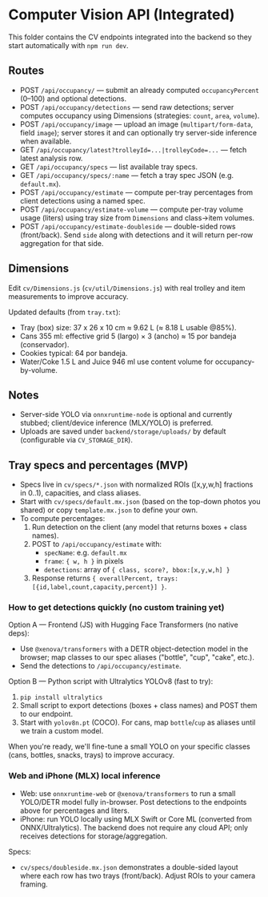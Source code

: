 # Computer Vision API (Integrated)

This folder contains the CV endpoints integrated into the backend so they start automatically with `npm run dev`.

## Routes

- POST `/api/occupancy/` — submit an already computed `occupancyPercent` (0–100) and optional detections.
- POST `/api/occupancy/detections` — send raw detections; server computes occupancy using Dimensions (strategies: `count`, `area`, `volume`).
- POST `/api/occupancy/image` — upload an image (`multipart/form-data`, field `image`); server stores it and can optionally try server-side inference when available.
- GET  `/api/occupancy/latest?trolleyId=...|trolleyCode=...` — fetch latest analysis row.
 - GET  `/api/occupancy/specs` — list available tray specs.
 - GET  `/api/occupancy/specs/:name` — fetch a tray spec JSON (e.g. `default.mx`).
 - POST `/api/occupancy/estimate` — compute per-tray percentages from client detections using a named spec.
 - POST `/api/occupancy/estimate-volume` — compute per-tray volume usage (liters) using tray size from `Dimensions` and class->item volumes.
 - POST `/api/occupancy/estimate-doubleside` — double-sided rows (front/back). Send `side` along with detections and it will return per-row aggregation for that side.

## Dimensions

Edit `cv/Dimensions.js` (`cv/util/Dimensions.js`) with real trolley and item measurements to improve accuracy.

Updated defaults (from `tray.txt`):
- Tray (box) size: 37 x 26 x 10 cm ≈ 9.62 L (≈ 8.18 L usable @85%).
- Cans 355 ml: effective grid 5 (largo) × 3 (ancho) ≈ 15 por bandeja (conservador).
- Cookies typical: 64 por bandeja.
- Water/Coke 1.5 L and Juice 946 ml use content volume for occupancy-by-volume.

## Notes

- Server-side YOLO via `onnxruntime-node` is optional and currently stubbed; client/device inference (MLX/YOLO) is preferred.
- Uploads are saved under `backend/storage/uploads/` by default (configurable via `CV_STORAGE_DIR`).

## Tray specs and percentages (MVP)

- Specs live in `cv/specs/*.json` with normalized ROIs ([x,y,w,h] fractions in 0..1), capacities, and class aliases.
- Start with `cv/specs/default.mx.json` (based on the top-down photos you shared) or copy `template.mx.json` to define your own.
- To compute percentages:
	1) Run detection on the client (any model that returns boxes + class names).
	2) POST to `/api/occupancy/estimate` with:
		 - `specName`: e.g. `default.mx`
		 - `frame`: `{ w, h }` in pixels
		 - `detections`: array of `{ class, score?, bbox:[x,y,w,h] }`
	3) Response returns `{ overallPercent, trays:[{id,label,count,capacity,percent}] }`.

### How to get detections quickly (no custom training yet)

Option A — Frontend (JS) with Hugging Face Transformers (no native deps):

- Use `@xenova/transformers` with a DETR object-detection model in the browser; map classes to our spec aliases ("bottle", "cup", "cake", etc.).
- Send the detections to `/api/occupancy/estimate`.

Option B — Python script with Ultralytics YOLOv8 (fast to try):

1) `pip install ultralytics`
2) Small script to export detections (boxes + class names) and POST them to our endpoint.
3) Start with `yolov8n.pt` (COCO). For cans, map `bottle`/`cup` as aliases until we train a custom model.

When you're ready, we'll fine-tune a small YOLO on your specific classes (cans, bottles, snacks, trays) to improve accuracy.

### Web and iPhone (MLX) local inference

- Web: use `onnxruntime-web` or `@xenova/transformers` to run a small YOLO/DETR model fully in-browser. Post detections to the endpoints above for percentages and liters.
- iPhone: run YOLO locally using MLX Swift or Core ML (converted from ONNX/Ultralytics). The backend does not require any cloud API; only receives detections for storage/aggregation.

Specs:
- `cv/specs/doubleside.mx.json` demonstrates a double-sided layout where each row has two trays (front/back). Adjust ROIs to your camera framing.